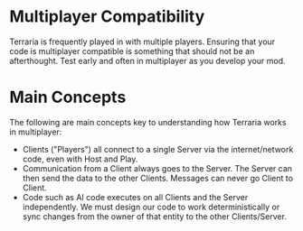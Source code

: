 # Multiplayer Compatibility
Terraria is frequently played in with multiple players. Ensuring that your code is multiplayer compatible is something that should not be an afterthought. Test early and often in multiplayer as you develop your mod.

# Main Concepts
The following are main concepts key to understanding how Terraria works in multiplayer:
* Clients ("Players") all connect to a single Server via the internet/network code, even with Host and Play.
* Communication from a Client always goes to the Server. The Server can then send the data to the other Clients. Messages can never go Client to Client.
* Code such as AI code executes on all Clients and the Server independently. We must design our code to work deterministically or sync changes from the owner of that entity to the other Clients/Server.



